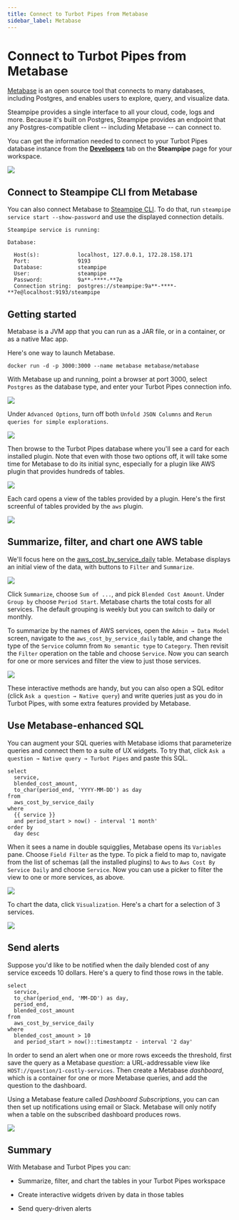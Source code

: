 ```yaml
---
title: Connect to Turbot Pipes from Metabase
sidebar_label: Metabase
---
```


# Connect to Turbot Pipes from Metabase

[Metabase](https://metabase.com/) is an open source tool that connects to many
databases, including Postgres, and enables users to explore, query, and
visualize data.

Steampipe provides a single interface to all your cloud, code, logs and more.
Because it's built on Postgres, Steampipe provides an endpoint that any
Postgres-compatible client -- including Metabase -- can connect to.

You can get the information needed to connect to your Turbot Pipes database instance from the **[Developers](/pipes/docs/using/steampipe/developers)** tab on the **Steampipe** page for your workspace.  

![](/images/docs/pipes/steampipe/pipes_steampipe_developer_database.png)

## Connect to Steampipe CLI from Metabase

You can also connect Metabase to
[Steampipe CLI](https://steampipe.io/downloads). To do that, run
`steampipe service start --show-password` and use the displayed connection
details.

```
Steampipe service is running:

Database:

  Host(s):            localhost, 127.0.0.1, 172.28.158.171
  Port:               9193
  Database:           steampipe
  User:               steampipe
  Password:           9a**-****-**7e
  Connection string:  postgres://steampipe:9a**-****-**7e@localhost:9193/steampipe
```

## Getting started

Metabase is a JVM app that you can run as a JAR file, or in a container, or as a
native Mac app.

Here's one way to launch Metabase.

```
docker run -d -p 3000:3000 --name metabase metabase/metabase
```

With Metabase up and running, point a browser at port 3000, select `Postgres` as
the database type, and enter your Turbot Pipes connection info.

<div style={{"marginTop":"1em", "marginBottom":"1em", "width":"90%"}}>
<img src="/images/docs/pipes/metabase-connect-info.png" />
</div>

Under `Advanced Options`, turn off both `Unfold JSON Columns` and
`Rerun queries for simple explorations`.

<div style={{"marginTop":"1em", "marginBottom":"1em", "width":"90%"}}>
<img src="/images/docs/pipes/metabase-advanced-options.jpg" />
</div>

Then browse to the Turbot Pipes database where you'll see a card for each
installed plugin. Note that even with those two options off, it will take some
time for Metabase to do its initial sync, especially for a plugin like AWS
plugin that provides hundreds of tables.

<div style={{"marginTop":"1em", "marginBottom":"1em", "width":"90%"}}>
<img src="/images/docs/pipes/metabase-installed-plugins.jpg" />
</div>

Each card opens a view of the tables provided by a plugin. Here's the first
screenful of tables provided by the `aws` plugin.

<div style={{"marginTop":"1em", "marginBottom":"1em", "width":"90%"}}>
<img src="/images/docs/pipes/metabase-aws-tables.jpg" />
</div>

## Summarize, filter, and chart one AWS table

We'll focus here on the
[aws_cost_by_service_daily](https://hub.steampipe.io/plugins/turbot/aws/tables/aws_cost_by_service_daily)
table. Metabase displays an initial view of the data, with buttons to `Filter`
and `Summarize`.

<div style={{"marginTop":"1em", "marginBottom":"1em", "width":"90%"}}>
<img src="/images/docs/pipes/metabase-aws-cost-by-service-daily-initial.jpg" />
</div>

Click `Summarize`, choose `Sum of ...`, and pick `Blended Cost Amount`. Under
`Group by` choose `Period Start`. Metabase charts the total costs for all
services. The default grouping is weekly but you can switch to daily or monthly.

To summarize by the names of AWS services, open the `Admin → Data Model` screen,
navigate to the `aws_cost_by_service_daily` table, and change the type of the
`Service` column from `No semantic type` to `Category`. Then revisit the
`Filter` operation on the table and choose `Service`. Now you can search for one
or more services and filter the view to just those services.

<div style={{"marginTop":"1em", "marginBottom":"1em", "width":"90%"}}>
<img src="/images/docs/pipes/metabase-cost-by-service-daily-filtered.jpg" />
</div>

These interactive methods are handy, but you can also open a SQL editor (click
`Ask a question → Native query`) and write queries just as you do in Turbot
Pipes, with some extra features provided by Metabase.

## Use Metabase-enhanced SQL

You can augment your SQL queries with Metabase idioms that parameterize queries
and connect them to a suite of UX widgets. To try that, click
`Ask a question → Native query → Turbot Pipes` and paste this SQL.

```
select
  service,
  blended_cost_amount,
  to_char(period_end, 'YYYY-MM-DD') as day
from
  aws_cost_by_service_daily
where
  {{ service }}
  and period_start > now() - interval '1 month'
order by
  day desc
```

When it sees a name in double squigglies, Metabase opens its `Variables` pane.
Choose `Field Filter` as the type. To pick a field to map to, navigate from the
list of schemas (all the installed plugins) to `Aws` to
`Aws Cost By Service Daily` and choose `Service`. Now you can use a picker to
filter the view to one or more services, as above.

<div style={{"marginTop":"1em", "marginBottom":"1em", "width":"90%"}}>
<img src="/images/docs/pipes/metabase-cost-by-service-daily-filtered-with-variable.jpg" />
</div>

To chart the data, click `Visualization`. Here's a chart for a selection of 3
services.

<div style={{"marginTop":"1em", "marginBottom":"1em", "width":"90%"}}>
<img src="/images/docs/pipes/metabase-cost-by-service-daily-filtered-with-variable-as-line-chart.jpg" />
</div>

## Send alerts

Suppose you'd like to be notified when the daily blended cost of any service
exceeds 10 dollars. Here's a query to find those rows in the table.

```
select
  service,
  to_char(period_end, 'MM-DD') as day,
  period_end,
  blended_cost_amount
from
  aws_cost_by_service_daily
where
  blended_cost_amount > 10
  and period_start > now()::timestamptz - interval '2 day'
```

In order to send an alert when one or more rows exceeds the threshold, first
save the query as a Metabase _question_: a URL-addressable view like
`HOST://question/1-costly-services`. Then create a Metabase _dashboard_, which
is a container for one or more Metabase queries, and add the question to the
dashboard.

Using a Metabase feature called _Dashboard Subscriptions_, you can can then set
up notifications using email or Slack. Metabase will only notify when a table on
the subscribed dashboard produces rows.

<div style={{"marginTop":"1em", "marginBottom":"1em", "width":"90%"}}>
<img src="/images/docs/pipes/metabase-costly-services-dashboard-with-subscription.jpg" />
</div>

## Summary

With Metabase and Turbot Pipes you can:

- Summarize, filter, and chart the tables in your Turbot Pipes workspace

- Create interactive widgets driven by data in those tables

- Send query-driven alerts
